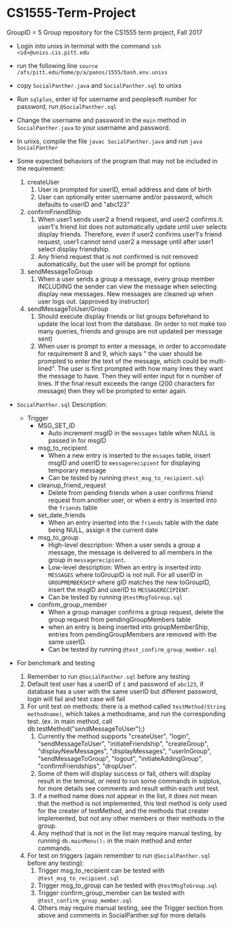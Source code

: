 # CS1555-Term-Project
GroupID = 5
Group repository for the CS1555 term project, Fall 2017  
* Login into unixs in terminal with the command `ssh <id>@unixs.cis.pitt.edu`
* run the following line `source /afs/pitt.edu/home/p/a/panos/1555/bash.env.unixs`
* copy `SocialPanther.java` and `SocialPanther.sql` to unixs
* Run `sqlplus`, enter id for username and peoplesoft number for password, run `@SocialPanther.sql`
* Change the username and password in the `main` method in `SocialPanther.java` to your username and password.
* In unixs, compile the file `javac SocialPanther.java` and run `java SocialPanther`
* Some expected behaviors of the program that may not be included in the requirement: 
   1. createUser
      1. User is prompted for userID, email address and date of birth 
      2. User can optionally enter username and/or password, which defaults to userID and "abc123"
   2. confirmFriendShip
      1. When user1 sends user2 a friend request, and user2 confirms it. user1's friend list does not automatically update until user selects display friends. Therefore, even if user2 confirms user1's friend request, user1 cannot send user2 a message until after user1 select display friendship.
      2. Any friend request that is not confirmed is not removed automatically, but the user will be prompt for options
   3. sendMessageToGroup
      1. When a user sends a group a message, every group member INCLUDING the sender can view the message when selecting display new messages. New messages are cleaned up when user logs out. (approved by instructor)
   4. sendMessageToUser/Group
      1. Should execute display friends or list groups beforehand to update the local lost from the database. (In order to not make too many queries, friends and groups are not updated per message sent)
      2. When user is prompt to enter a message, in order to accomodate for requirement 8 and 9, which says " the user should be prompted to enter the text of the message, which could be multi-lined". The user is first prompted with how many lines they want the message to have. Then they will enter input for n number of lines. If the final result exceeds the range (200 characters for message) then they wll be prompted to enter again.
* `SocialPanther.sql` Description:
   * Trigger
      * MSG_SET_ID
         * Auto increment msgID in the `messages` table when NULL is passed in for msgID
      * msg_to_recipient
         * When a new entry is inserted to the `mssages` table, insert msgID and userID to `messagerecipient` for displaying temporary message
         * Can be tested by running `@test_msg_to_recipient.sql`
      * cleanup_friend_request
         * Delete from pending friends when a user confirms friend request from another user, or when a entry is inserted into the `friends` table
      * set_date_friends
         * When an entry inserted into the `friends` table with the date being NULL, assign it the current date
      * msg_to_group
         * High-level description: When a user sends a group a message, the message is delivered to all members in the group in `messagerecipient`. 
         * Low-level description: When an entry is inserted into `MESSAGES` where toGroupID is not null. For all userID in `GROUPMEMBERSHIP` where gID matches the new toGroupID, insert the msgID and userID to `MESSAGERECIPIENT`.
         * Can be tested by running `@testMsgToGroup.sql`
      * confirm_group_member
         * When a group manager confirms a group request, delete the group request from pendingGroupMembers table
         * when an entry is being inserted into groupMemberShip, entries from pendingGroupMembers are removed with the same userID.
         * Can be tested by running `@test_confirm_group_member.sql`

* For benchmark and testing
   1. Remember to run `@SocialPanther.sql` before any testing
   2. Default test user has a userID of `1` and password of `abc123`, if database has a user with the same userID but different password, login will fail and test case will fail
   3. For unit test on methods: there is a method called `testMethod(String methodname)`, which takes a methodname, and run the corresponding test. (ex. in main method, call db.testMethod("sendMessageToUser");)
      1. Currently the method supports "createUser", "login", "sendMessageToUser", "initiateFriendship", "createGroup", "displayNewMessages", "displayMessages", "userInGroup", "sendMessageToGroup", "logout", "initiateAddingGroup", "confirmFriendships", "dropUser".
      2. Some of them will display success or fail, others will display result in the teminal, or need to run some commands in sqlplus, for more details see comments and result within each unit test.
      3. if a method name does not appear in the list, it does not mean that the method is not implemented, this test method is only used for the creater of testMethod, and the methods that creater implemented, but not any other members or their methods in the group.
      4. Any method that is not in the list may require manual testing, by running `db.mainMenu();` in the main method and enter commands.
   4. For test on triggers (again remember to run `@SocialPanther.sql` before any testing): 
      1. Trigger msg_to_recipient can be tested with `@test_msg_to_recipient.sql`
      2. Trigger msg_to_group can be tested with `@testMsgToGroup.sql`
      3. Trigger confirm_group_member can be tested with `@test_confirm_group_member.sql`
      4. Others may require manual testing, see the Trigger section from above and comments in SocialPanther.sql for more details 
